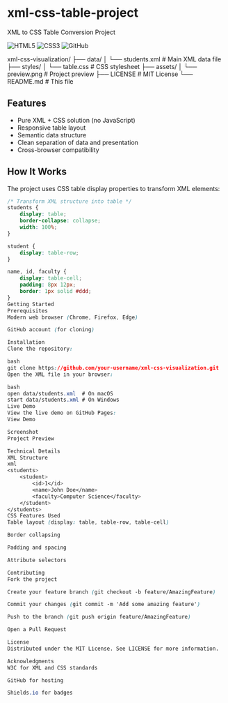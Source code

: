 # xml-css-table-project
XML to CSS Table Conversion Project

![HTML5](https://img.shields.io/badge/XML-Data_Structure-orange?logo=xml)
![CSS3](https://img.shields.io/badge/CSS-Styling-blue?logo=css3)
![GitHub](https://img.shields.io/badge/GitHub-Repository-lightgrey?logo=github)

xml-css-visualization/
├── data/
│ └── students.xml # Main XML data file
├── styles/
│ └── table.css # CSS stylesheet
├── assets/
│ └── preview.png # Project preview
├── LICENSE # MIT License
└── README.md # This file


## Features

- Pure XML + CSS solution (no JavaScript)
- Responsive table layout
- Semantic data structure
- Clean separation of data and presentation
- Cross-browser compatibility

## How It Works

The project uses CSS table display properties to transform XML elements:

```css
/* Transform XML structure into table */
students {
    display: table;
    border-collapse: collapse;
    width: 100%;
}

student {
    display: table-row;
}

name, id, faculty {
    display: table-cell;
    padding: 8px 12px;
    border: 1px solid #ddd;
}
Getting Started
Prerequisites
Modern web browser (Chrome, Firefox, Edge)

GitHub account (for cloning)

Installation
Clone the repository:

bash
git clone https://github.com/your-username/xml-css-visualization.git
Open the XML file in your browser:

bash
open data/students.xml  # On macOS
start data/students.xml # On Windows
Live Demo
View the live demo on GitHub Pages:
View Demo

Screenshot
Project Preview

Technical Details
XML Structure
xml
<students>
    <student>
        <id>1</id>
        <name>John Doe</name>
        <faculty>Computer Science</faculty>
    </student>
</students>
CSS Features Used
Table layout (display: table, table-row, table-cell)

Border collapsing

Padding and spacing

Attribute selectors

Contributing
Fork the project

Create your feature branch (git checkout -b feature/AmazingFeature)

Commit your changes (git commit -m 'Add some amazing feature')

Push to the branch (git push origin feature/AmazingFeature)

Open a Pull Request

License
Distributed under the MIT License. See LICENSE for more information.

Acknowledgments
W3C for XML and CSS standards

GitHub for hosting

Shields.io for badges

